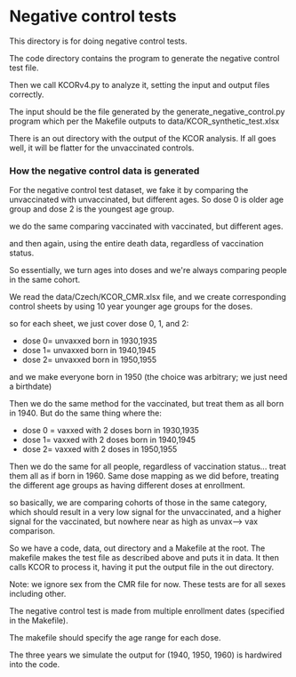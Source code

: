 # Negative control tests

This directory is for doing negative control tests.

The code directory contains the program to generate the negative control test file.

Then we call KCORv4.py to analyze it, setting the input and output files correctly.

The input should be the file generated by the generate_negative_control.py program which per the Makefile outputs to data/KCOR_synthetic_test.xlsx

There is an out directory with the output of the KCOR analysis. If all goes well, it will be flatter for the unvaccinated controls.

### How the negative control data is generated

For the negative control test dataset, we fake it by comparing the unvaccinated with unvaccinated, but different ages. So dose 0 is older age group and dose 2 is the youngest age group.

we do the same comparing vaccinated with vaccinated, but different ages. 

and then again, using the entire death data, regardless of vaccination status.

So essentially, we turn ages into doses and we're always comparing people in the same cohort.

We read the data/Czech/KCOR_CMR.xlsx file, and we create corresponding control sheets by using 10 year younger age groups for the doses.

so for each sheet, we just cover dose 0, 1, and 2:

- dose 0= unvaxxed born in 1930,1935
- dose 1= unvaxxed born in 1940,1945
- dose 2= unvaxxed born in 1950,1955

and we make everyone born in 1950 (the choice was arbitrary; we just need a birthdate)

Then we do the same method for the vaccinated, but treat them as all born in 1940. But do the same thing where the:
- dose 0 = vaxxed with 2 doses born in 1930,1935
- dose 1= vaxxed with 2 doses born in 1940,1945
- dose 2= vaxxed with 2 doses in 1950,1955

Then we do the same for all people, regardless of vaccination status... treat them all as if born in 1960. Same dose mapping as we did before, treating the different age groups as having different doses at enrollment.

so basically, we are comparing cohorts of those in the same category, which should result in a very low signal for the unvaccinated, and a higher signal for the vaccinated, but nowhere near as high as unvax--> vax comparison.

So we have a code, data, out directory and a Makefile at the root. The makefile makes the test file as described above and puts it in data. It then calls KCOR to process it, having it put the output file in the out directory.

Note: we ignore sex from the CMR file for now. These tests are for all sexes including other.

The negative control test is made from multiple enrollment dates (specified in the Makefile).

The makefile should specify the age range for each dose.

The three years we simulate the output for (1940, 1950, 1960) is hardwired into the code.

